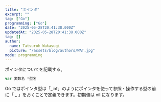 ```yaml
---
title: "ポインタ"
excerpt: ""
tag: ["Go"]
programming: ["Go"]
date: "2025-05-28T20:41:38.000Z"
updatedAt: "2025-05-28T20:41:38.000Z"
tag: []
author:
  name: Tatsuroh Wakasugi
  picture: "/assets/blog/authors/WAT.jpg"
mode: programming
---
```


ポインタについてを記載する。

<div class="note_content_by_programming_language" id="note_content_Go">

```go
var 変数名 *型名
```

Go ではポインタ型は「_int」のようにポインタを使って参照・操作する型の前に「 _ 」をおくことで定義できます。初期値は nil になります。

</div>
